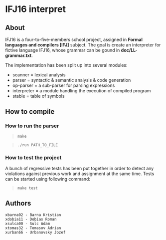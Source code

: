 # IFJ16 interpret

## About
IFJ16 is a four-to-five-members school project, assigned in __Formal languages and compilers [IFJ]__ subject. The goal is create
an interpreter for fictive language IFJ16, whose grammar can be gound in __doc/LL-grammar.txt__. 

The implementation has been split up into several modules:
* scanner = lexical analysis 
* parser = syntactic & semantic analysis & code generation
* op-parser = a sub-parser for parsing expressions
* interpreter = a module handling the execution of compiled program
* stable = table of symbols

## How to compile

### How to run the parser
>`make`

>`./run PATH_TO_FILE`

### How to test the project
A bunch of regressive tests has been put together in order to detect any violations against previous work and assignment at the same time. Tests can be started using following command:

>`make test`

## Authors
	xbarna02 - Barna Kristian
	xdobia11 - Dobias Roman
	xsulca00 - Sulc Adam	
	xtomas32 - Tomasov Adrian
	xurban66 - Urbanovsky Jozef
	
